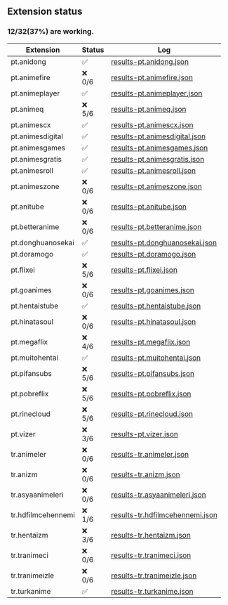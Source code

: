 ## Extension status

### 12/32(37%) are working.

|     Extension    | Status |                                                                      Log                                                                     |
|------------------|--------|----------------------------------------------------------------------------------------------------------------------------------------------|
|    pt.anidong    |    ✅   |        [results-pt.anidong.json](https://raw.githubusercontent.com/Claudemirovsky/cursed-aet/results/results/results-pt.anidong.json)        |
|   pt.animefire   |❌<br>0/6|      [results-pt.animefire.json](https://raw.githubusercontent.com/Claudemirovsky/cursed-aet/results/results/results-pt.animefire.json)      |
|  pt.animeplayer  |    ✅   |    [results-pt.animeplayer.json](https://raw.githubusercontent.com/Claudemirovsky/cursed-aet/results/results/results-pt.animeplayer.json)    |
|     pt.animeq    |❌<br>5/6|         [results-pt.animeq.json](https://raw.githubusercontent.com/Claudemirovsky/cursed-aet/results/results/results-pt.animeq.json)         |
|    pt.animescx   |    ✅   |       [results-pt.animescx.json](https://raw.githubusercontent.com/Claudemirovsky/cursed-aet/results/results/results-pt.animescx.json)       |
| pt.animesdigital |    ✅   |  [results-pt.animesdigital.json](https://raw.githubusercontent.com/Claudemirovsky/cursed-aet/results/results/results-pt.animesdigital.json)  |
|  pt.animesgames  |    ✅   |    [results-pt.animesgames.json](https://raw.githubusercontent.com/Claudemirovsky/cursed-aet/results/results/results-pt.animesgames.json)    |
|  pt.animesgratis |    ✅   |   [results-pt.animesgratis.json](https://raw.githubusercontent.com/Claudemirovsky/cursed-aet/results/results/results-pt.animesgratis.json)   |
|   pt.animesroll  |    ✅   |     [results-pt.animesroll.json](https://raw.githubusercontent.com/Claudemirovsky/cursed-aet/results/results/results-pt.animesroll.json)     |
|   pt.animeszone  |❌<br>0/6|     [results-pt.animeszone.json](https://raw.githubusercontent.com/Claudemirovsky/cursed-aet/results/results/results-pt.animeszone.json)     |
|    pt.anitube    |❌<br>0/6|        [results-pt.anitube.json](https://raw.githubusercontent.com/Claudemirovsky/cursed-aet/results/results/results-pt.anitube.json)        |
|  pt.betteranime  |❌<br>0/6|    [results-pt.betteranime.json](https://raw.githubusercontent.com/Claudemirovsky/cursed-aet/results/results/results-pt.betteranime.json)    |
| pt.donghuanosekai|    ✅   | [results-pt.donghuanosekai.json](https://raw.githubusercontent.com/Claudemirovsky/cursed-aet/results/results/results-pt.donghuanosekai.json) |
|    pt.doramogo   |    ✅   |       [results-pt.doramogo.json](https://raw.githubusercontent.com/Claudemirovsky/cursed-aet/results/results/results-pt.doramogo.json)       |
|     pt.flixei    |❌<br>5/6|         [results-pt.flixei.json](https://raw.githubusercontent.com/Claudemirovsky/cursed-aet/results/results/results-pt.flixei.json)         |
|    pt.goanimes   |❌<br>0/6|       [results-pt.goanimes.json](https://raw.githubusercontent.com/Claudemirovsky/cursed-aet/results/results/results-pt.goanimes.json)       |
|  pt.hentaistube  |    ✅   |    [results-pt.hentaistube.json](https://raw.githubusercontent.com/Claudemirovsky/cursed-aet/results/results/results-pt.hentaistube.json)    |
|   pt.hinatasoul  |❌<br>0/6|     [results-pt.hinatasoul.json](https://raw.githubusercontent.com/Claudemirovsky/cursed-aet/results/results/results-pt.hinatasoul.json)     |
|    pt.megaflix   |❌<br>4/6|       [results-pt.megaflix.json](https://raw.githubusercontent.com/Claudemirovsky/cursed-aet/results/results/results-pt.megaflix.json)       |
|  pt.muitohentai  |    ✅   |    [results-pt.muitohentai.json](https://raw.githubusercontent.com/Claudemirovsky/cursed-aet/results/results/results-pt.muitohentai.json)    |
|   pt.pifansubs   |❌<br>5/6|      [results-pt.pifansubs.json](https://raw.githubusercontent.com/Claudemirovsky/cursed-aet/results/results/results-pt.pifansubs.json)      |
|   pt.pobreflix   |❌<br>5/6|      [results-pt.pobreflix.json](https://raw.githubusercontent.com/Claudemirovsky/cursed-aet/results/results/results-pt.pobreflix.json)      |
|   pt.rinecloud   |❌<br>5/6|      [results-pt.rinecloud.json](https://raw.githubusercontent.com/Claudemirovsky/cursed-aet/results/results/results-pt.rinecloud.json)      |
|     pt.vizer     |❌<br>3/6|          [results-pt.vizer.json](https://raw.githubusercontent.com/Claudemirovsky/cursed-aet/results/results/results-pt.vizer.json)          |
|    tr.animeler   |❌<br>0/6|       [results-tr.animeler.json](https://raw.githubusercontent.com/Claudemirovsky/cursed-aet/results/results/results-tr.animeler.json)       |
|     tr.anizm     |❌<br>0/6|          [results-tr.anizm.json](https://raw.githubusercontent.com/Claudemirovsky/cursed-aet/results/results/results-tr.anizm.json)          |
| tr.asyaanimeleri |❌<br>0/6|  [results-tr.asyaanimeleri.json](https://raw.githubusercontent.com/Claudemirovsky/cursed-aet/results/results/results-tr.asyaanimeleri.json)  |
|tr.hdfilmcehennemi|❌<br>1/6|[results-tr.hdfilmcehennemi.json](https://raw.githubusercontent.com/Claudemirovsky/cursed-aet/results/results/results-tr.hdfilmcehennemi.json)|
|    tr.hentaizm   |❌<br>3/6|       [results-tr.hentaizm.json](https://raw.githubusercontent.com/Claudemirovsky/cursed-aet/results/results/results-tr.hentaizm.json)       |
|   tr.tranimeci   |❌<br>0/6|      [results-tr.tranimeci.json](https://raw.githubusercontent.com/Claudemirovsky/cursed-aet/results/results/results-tr.tranimeci.json)      |
|  tr.tranimeizle  |❌<br>0/6|    [results-tr.tranimeizle.json](https://raw.githubusercontent.com/Claudemirovsky/cursed-aet/results/results/results-tr.tranimeizle.json)    |
|   tr.turkanime   |    ✅   |      [results-tr.turkanime.json](https://raw.githubusercontent.com/Claudemirovsky/cursed-aet/results/results/results-tr.turkanime.json)      |